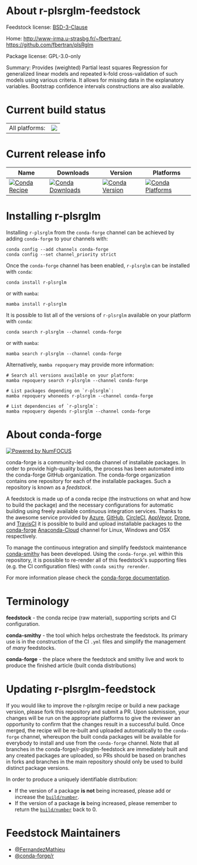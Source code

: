 About r-plsrglm-feedstock
=========================

Feedstock license: [BSD-3-Clause](https://github.com/conda-forge/r-plsrglm-feedstock/blob/main/LICENSE.txt)

Home: http://www-irma.u-strasbg.fr/~fbertran/, https://github.com/fbertran/plsRglm

Package license: GPL-3.0-only

Summary: Provides (weighted) Partial least squares Regression for generalized linear models and repeated k-fold cross-validation of such models using various criteria. It allows for missing data in the explanatory variables. Bootstrap confidence intervals constructions are also available.

Current build status
====================


<table><tr><td>All platforms:</td>
    <td>
      <a href="https://dev.azure.com/conda-forge/feedstock-builds/_build/latest?definitionId=11156&branchName=main">
        <img src="https://dev.azure.com/conda-forge/feedstock-builds/_apis/build/status/r-plsrglm-feedstock?branchName=main">
      </a>
    </td>
  </tr>
</table>

Current release info
====================

| Name | Downloads | Version | Platforms |
| --- | --- | --- | --- |
| [![Conda Recipe](https://img.shields.io/badge/recipe-r--plsrglm-green.svg)](https://anaconda.org/conda-forge/r-plsrglm) | [![Conda Downloads](https://img.shields.io/conda/dn/conda-forge/r-plsrglm.svg)](https://anaconda.org/conda-forge/r-plsrglm) | [![Conda Version](https://img.shields.io/conda/vn/conda-forge/r-plsrglm.svg)](https://anaconda.org/conda-forge/r-plsrglm) | [![Conda Platforms](https://img.shields.io/conda/pn/conda-forge/r-plsrglm.svg)](https://anaconda.org/conda-forge/r-plsrglm) |

Installing r-plsrglm
====================

Installing `r-plsrglm` from the `conda-forge` channel can be achieved by adding `conda-forge` to your channels with:

```
conda config --add channels conda-forge
conda config --set channel_priority strict
```

Once the `conda-forge` channel has been enabled, `r-plsrglm` can be installed with `conda`:

```
conda install r-plsrglm
```

or with `mamba`:

```
mamba install r-plsrglm
```

It is possible to list all of the versions of `r-plsrglm` available on your platform with `conda`:

```
conda search r-plsrglm --channel conda-forge
```

or with `mamba`:

```
mamba search r-plsrglm --channel conda-forge
```

Alternatively, `mamba repoquery` may provide more information:

```
# Search all versions available on your platform:
mamba repoquery search r-plsrglm --channel conda-forge

# List packages depending on `r-plsrglm`:
mamba repoquery whoneeds r-plsrglm --channel conda-forge

# List dependencies of `r-plsrglm`:
mamba repoquery depends r-plsrglm --channel conda-forge
```


About conda-forge
=================

[![Powered by
NumFOCUS](https://img.shields.io/badge/powered%20by-NumFOCUS-orange.svg?style=flat&colorA=E1523D&colorB=007D8A)](https://numfocus.org)

conda-forge is a community-led conda channel of installable packages.
In order to provide high-quality builds, the process has been automated into the
conda-forge GitHub organization. The conda-forge organization contains one repository
for each of the installable packages. Such a repository is known as a *feedstock*.

A feedstock is made up of a conda recipe (the instructions on what and how to build
the package) and the necessary configurations for automatic building using freely
available continuous integration services. Thanks to the awesome service provided by
[Azure](https://azure.microsoft.com/en-us/services/devops/), [GitHub](https://github.com/),
[CircleCI](https://circleci.com/), [AppVeyor](https://www.appveyor.com/),
[Drone](https://cloud.drone.io/welcome), and [TravisCI](https://travis-ci.com/)
it is possible to build and upload installable packages to the
[conda-forge](https://anaconda.org/conda-forge) [Anaconda-Cloud](https://anaconda.org/)
channel for Linux, Windows and OSX respectively.

To manage the continuous integration and simplify feedstock maintenance
[conda-smithy](https://github.com/conda-forge/conda-smithy) has been developed.
Using the ``conda-forge.yml`` within this repository, it is possible to re-render all of
this feedstock's supporting files (e.g. the CI configuration files) with ``conda smithy rerender``.

For more information please check the [conda-forge documentation](https://conda-forge.org/docs/).

Terminology
===========

**feedstock** - the conda recipe (raw material), supporting scripts and CI configuration.

**conda-smithy** - the tool which helps orchestrate the feedstock.
                   Its primary use is in the construction of the CI ``.yml`` files
                   and simplify the management of *many* feedstocks.

**conda-forge** - the place where the feedstock and smithy live and work to
                  produce the finished article (built conda distributions)


Updating r-plsrglm-feedstock
============================

If you would like to improve the r-plsrglm recipe or build a new
package version, please fork this repository and submit a PR. Upon submission,
your changes will be run on the appropriate platforms to give the reviewer an
opportunity to confirm that the changes result in a successful build. Once
merged, the recipe will be re-built and uploaded automatically to the
`conda-forge` channel, whereupon the built conda packages will be available for
everybody to install and use from the `conda-forge` channel.
Note that all branches in the conda-forge/r-plsrglm-feedstock are
immediately built and any created packages are uploaded, so PRs should be based
on branches in forks and branches in the main repository should only be used to
build distinct package versions.

In order to produce a uniquely identifiable distribution:
 * If the version of a package **is not** being increased, please add or increase
   the [``build/number``](https://docs.conda.io/projects/conda-build/en/latest/resources/define-metadata.html#build-number-and-string).
 * If the version of a package **is** being increased, please remember to return
   the [``build/number``](https://docs.conda.io/projects/conda-build/en/latest/resources/define-metadata.html#build-number-and-string)
   back to 0.

Feedstock Maintainers
=====================

* [@FernandezMathieu](https://github.com/FernandezMathieu/)
* [@conda-forge/r](https://github.com/conda-forge/r/)

